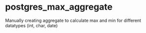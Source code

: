 # postgres_max_aggregate
Manually creating aggregate to calculate max and min for different datatypes (int, char, date)
